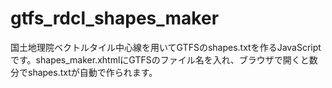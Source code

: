 # gtfs_rdcl_shapes_maker
国土地理院ベクトルタイル中心線を用いてGTFSのshapes.txtを作るJavaScriptです。shapes_maker.xhtmlにGTFSのファイル名を入れ、ブラウザで開くと数分でshapes.txtが自動で作られます。
